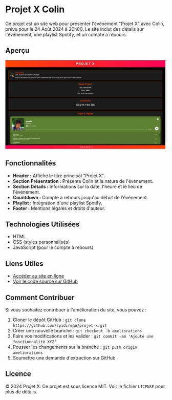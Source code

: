 
# Projet X Colin

Ce projet est un site web pour présenter l'événement "Projet X" avec Colin, prévu pour le 24 Août 2024 à 20h00. Le site inclut des détails sur l'événement, une playlist Spotify, et un compte à rebours.

## Aperçu

![Aperçu du site](./.img/preview.png)

## Fonctionnalités

- **Header :** Affiche le titre principal "Projet X".
- **Section Présentation :** Présente Colin et la nature de l'événement.
- **Section Détails :** Informations sur la date, l'heure et le lieu de l'événement.
- **Countdown :** Compte à rebours jusqu'au début de l'événement.
- **Playlist :** Intégration d'une playlist Spotify.
- **Footer :** Mentions légales et droits d'auteur.

## Technologies Utilisées

- HTML
- CSS (styles personnalisés)
- JavaScript (pour le compte à rebours)

## Liens Utiles

- [Accéder au site en ligne](https://projet-x-colin.vercel.app)
- [Voir le code source sur GitHub](https://github.com/spidirman/projet-x)

## Comment Contribuer

Si vous souhaitez contribuer à l'amélioration du site, vous pouvez :

1. Cloner le dépôt GitHub : `git clone https://github.com/spidirman/projet-x.git`
2. Créer une nouvelle branche : `git checkout -b ameliorations`
3. Faire vos modifications et les valider : `git commit -am 'Ajouté une fonctionnalité XYZ'`
4. Pousser les changements sur la branche : `git push origin ameliorations`
5. Soumettre une demande d'extraction sur GitHub

## Licence

© 2024 Projet X. Ce projet est sous licence MIT. Voir le fichier `LICENSE` pour plus de détails.
